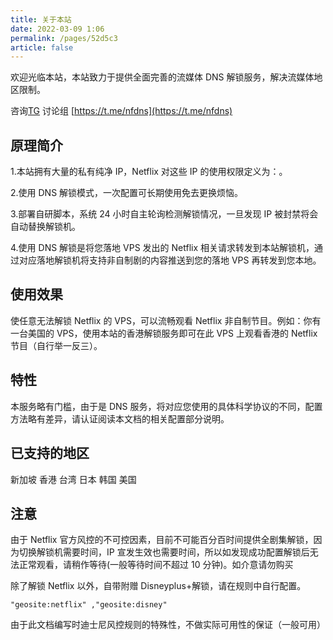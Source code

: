 ```yaml
---
title: 关于本站
date: 2022-03-09 1:06
permalink: /pages/52d5c3
article: false
---
```


欢迎光临本站，本站致力于提供全面完善的流媒体 DNS 解锁服务，解决流媒体地区限制。

咨询[TG](https://t.me/leo_togo) 讨论组 [https://t.me/nfdns](https://t.me/nfdns)

## 原理简介

1.本站拥有大量的私有纯净 IP，Netflix 对这些 IP 的使用权限定义为：<Badge text="支持非自制剧的观看" type="error" vertical="middle"/>。

2.使用 DNS 解锁模式，一次配置可长期使用免去更换烦恼。

3.部署自研脚本，系统 24 小时自主轮询检测解锁情况，一旦发现 IP 被封禁将会自动替换解锁机。

4.使用 DNS 解锁是将您落地 VPS 发出的 Netflix 相关请求转发到本站解锁机，通过对应落地解锁机将支持非自制剧的内容推送到您的落地 VPS 再转发到您本地。

## 使用效果

使任意无法解锁 Netflix 的 VPS，可以流畅观看 Netflix 非自制节目。例如：你有一台美国的 VPS，使用本站的香港解锁服务即可在此 VPS 上观看香港的 Netflix 节目（自行举一反三）。

## 特性

本服务略有门槛，由于是 DNS 服务，将对应您使用的具体科学协议的不同，配置方法略有差异，请认证阅读本文档的相关配置部分说明。

## 已支持的地区

新加坡 香港 台湾 日本 韩国 美国

## 注意

由于 Netflix 官方风控的不可控因素，目前不可能百分百时间提供全剧集解锁，因为切换解锁机需要时间，IP 宣发生效也需要时间，所以如发现成功配置解锁后无法正常观看，请稍作等待(一般等待时间不超过 10 分钟)。如介意请勿购买

除了解锁 Netflix 以外，自带附赠 Disneyplus+解锁，请在规则中自行配置。

```shell
"geosite:netflix" ,"geosite:disney"
```

由于此文档编写时迪士尼风控规则的特殊性，不做实际可用性的保证（一般可用）
